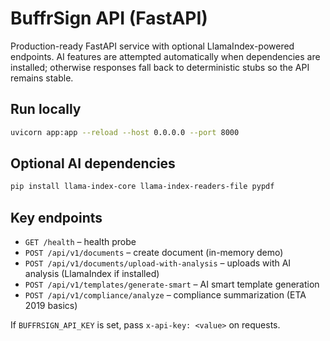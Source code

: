 # BuffrSign API (FastAPI)

Production-ready FastAPI service with optional LlamaIndex-powered endpoints. AI features are attempted automatically when dependencies are installed; otherwise responses fall back to deterministic stubs so the API remains stable.

## Run locally

```bash
uvicorn app:app --reload --host 0.0.0.0 --port 8000
```

## Optional AI dependencies

```bash
pip install llama-index-core llama-index-readers-file pypdf
```

## Key endpoints

- `GET /health` – health probe
- `POST /api/v1/documents` – create document (in-memory demo)
- `POST /api/v1/documents/upload-with-analysis` – uploads with AI analysis (LlamaIndex if installed)
- `POST /api/v1/templates/generate-smart` – AI smart template generation
- `POST /api/v1/compliance/analyze` – compliance summarization (ETA 2019 basics)

If `BUFFRSIGN_API_KEY` is set, pass `x-api-key: <value>` on requests.
